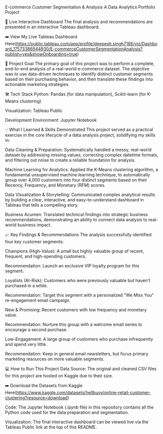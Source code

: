 E-commerce Customer Segmentation & Analysis
A Data Analytics Portfolio Project

🚀 Live Interactive Dashboard
The final analysis and recommendations are presented in an interactive Tableau dashboard.

➡️ View My Live Tableau Dashboard Here(https://public.tableau.com/app/profile/deepesh.singh7186/viz/Dashboard_17573386944930/E-commerceCustomerSegmentationAnalysis?publish=yes&showOnboarding=true)

🎯 Project Goal
The primary goal of this project was to perform a complete, end-to-end analysis of a real-world e-commerce dataset. The objective was to use data-driven techniques to identify distinct customer segments based on their purchasing behavior, and then translate these findings into actionable marketing strategies.

🛠️ Tech Stack
Python: Pandas (for data manipulation), Scikit-learn (for K-Means clustering)

Visualization: Tableau Public

Development Environment: Jupyter Notebook

💡 What I Learned & Skills Demonstrated
This project served as a practical exercise in the core lifecycle of a data analysis project, solidifying my skills in:

Data Cleaning & Preparation: Systematically handled a messy, real-world dataset by addressing missing values, correcting complex datetime formats, and filtering out noise to create a reliable foundation for analysis.

Machine Learning for Analytics: Applied the K-Means clustering algorithm, a fundamental unsupervised machine learning technique, to automatically group over 4,000 customers into four distinct segments based on their Recency, Frequency, and Monetary (RFM) scores.

Data Visualization & Storytelling: Communicated complex analytical results by building a clear, interactive, and easy-to-understand dashboard in Tableau that tells a compelling story.

Business Acumen: Translated technical findings into strategic business recommendations, demonstrating an ability to connect data analysis to real-world business impact.

📈 Key Findings & Recommendations
The analysis successfully identified four key customer segments:

Champions (High-Value): A small but highly valuable group of recent, frequent, and high-spending customers.

Recommendation: Launch an exclusive VIP loyalty program for this segment.

Loyalists (At-Risk): Customers who were previously valuable but haven't purchased in a while.

Recommendation: Target this segment with a personalized "We Miss You" re-engagement email campaign.

New & Promising: Recent customers with low frequency and monetary value.

Recommendation: Nurture this group with a welcome email series to encourage a second purchase.

Low-Engagement: A large group of customers who purchase infrequently and spend very little.

Recommendation: Keep in general email newsletters, but focus primary marketing resources on more valuable segments.

💻 How to Run This Project
Data Source: The original and cleaned CSV files for this project are hosted on Kaggle due to their size.

➡️ Download the Datasets from Kaggle Here(https://www.kaggle.com/datasets/hellbuoy/online-retail-customer-clustering?resource=download)

Code: The Jupyter Notebook (.ipynb file) in this repository contains all the Python code used for the data preparation and segmentation.

Visualization: The final interactive dashboard can be viewed live via the Tableau Public link at the top of this README.

